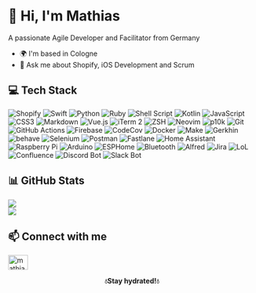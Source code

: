# 👋 Hi, I'm Mathias

A passionate Agile Developer and Facilitator from Germany

- 🌍 I'm based in Cologne
- 💬 Ask me about Shopify, iOS Development and Scrum

## 💻 Tech Stack
![Shopify](https://img.shields.io/badge/shopify-7AB55C?style=for-the-badge&logo=shopify&logoColor=white)
![Swift](https://img.shields.io/badge/swift-F54A2A?style=for-the-badge&logo=swift&logoColor=white)
![Python](https://img.shields.io/badge/python-3670A0?style=for-the-badge&logo=python&logoColor=ffdd54)
![Ruby](https://img.shields.io/badge/ruby-%23CC342D.svg?style=for-the-badge&logo=ruby&logoColor=white)
![Shell Script](https://img.shields.io/badge/shell_script-%23121011.svg?style=for-the-badge&logo=gnu-bash&logoColor=white) 
![Kotlin](https://img.shields.io/badge/kotlin-%237F52FF.svg?style=for-the-badge&logo=kotlin&logoColor=white)
![JavaScript](https://img.shields.io/badge/javascript-%23323330.svg?style=for-the-badge&logo=javascript&logoColor=%23F7DF1E)
![CSS3](https://img.shields.io/badge/css3-%231572B6.svg?style=for-the-badge&logo=css3&logoColor=white)
![Markdown](https://img.shields.io/badge/markdown-%23000000.svg?style=for-the-badge&logo=markdown&logoColor=white)
![Vue.js](https://img.shields.io/badge/vuejs-%2335495e.svg?style=for-the-badge&logo=vuedotjs&logoColor=%234FC08D)
![iTerm 2](https://img.shields.io/badge/iterm2-000?style=for-the-badge&logo=iterm2&logoColor=white)
![ZSH](https://img.shields.io/badge/zsh-99CC00?style=for-the-badge&logo=windowsterminal&logoColor=white)
![Neovim](https://img.shields.io/badge/Neovim-0F191F?style=for-the-badge&logo=neovim)
![p10k](https://img.shields.io/badge/p10k-b04fc3?style=for-the-badge&logo=windowsterminal&logoColor=white)
![Git](https://img.shields.io/badge/git-F05032?style=for-the-badge&logo=git&logoColor=white)
![GitHub Actions](https://img.shields.io/badge/github%20actions-%232671E5.svg?style=for-the-badge&logo=githubactions&logoColor=white)
![Firebase](https://img.shields.io/badge/firebase-%23039BE5.svg?style=for-the-badge&logo=firebase)
![CodeCov](https://img.shields.io/badge/codecov-%23ff0077.svg?style=for-the-badge&logo=codecov&logoColor=white)
![Docker](https://img.shields.io/badge/docker-%230db7ed.svg?style=for-the-badge&logo=docker&logoColor=white)
![Make](https://img.shields.io/badge/GNU_make-A42E2B.svg?style=for-the-badge&logo=gnu&logoColor=white)
![Gerkhin](https://img.shields.io/badge/Gerkhin-%2344A833.svg?style=for-the-badge&logo=gerkhin&logoColor=white)
![behave](https://img.shields.io/badge/behave-66CCFF?style=for-the-badge&logo=behave&logoColor=black)
![Selenium](https://img.shields.io/badge/-selenium-%43B02A?style=for-the-badge&logo=selenium&logoColor=white)
![Postman](https://img.shields.io/badge/Postman-FF6C37?style=for-the-badge&logo=postman&logoColor=white)
![Fastlane](https://img.shields.io/badge/fastlane-00F200?style=for-the-badge&logo=fastlane&logoColor=white)
![Home Assistant](https://img.shields.io/badge/homeassistant-41BDF5?style=for-the-badge&logo=homeassistant&logoColor=white)
![Raspberry Pi](https://img.shields.io/badge/-RaspberryPi-C51A4A?style=for-the-badge&logo=Raspberry-Pi)
![Arduino](https://img.shields.io/badge/-Arduino-00979D?style=for-the-badge&logo=Arduino&logoColor=white)
![ESPHome](https://img.shields.io/badge/esphome-000000?style=for-the-badge&logo=esphome&logoColor=white)
![Bluetooth](https://img.shields.io/badge/bluetooth-0082FC?style=for-the-badge&logo=bluetooth&logoColor=white)
![Alfred](https://img.shields.io/badge/alfred-%235C1F87.svg?style=for-the-badge&logo=alfred) 
![Jira](https://img.shields.io/badge/jira-%230A0FFF.svg?style=for-the-badge&logo=jira&logoColor=white)
![LoL](https://img.shields.io/badge/lol-D32936?style=for-the-badge&logo=riotgames&logoColor=white)
![Confluence](https://img.shields.io/badge/confluence-%23172BF4.svg?style=for-the-badge&logo=confluence&logoColor=white)
![Discord Bot](https://img.shields.io/badge/discord_bot-5865F2?style=for-the-badge&logo=discord&logoColor=white)
![Slack Bot](https://img.shields.io/badge/slack_bot-4A154B?style=for-the-badge&logo=slack&logoColor=white)






## 📊 GitHub Stats
![](https://github-readme-stats.vercel.app/api?username=r3morce&theme=radical&hide_border=false&include_all_commits=false&count_private=true)<br/>
![](https://github-readme-stats.vercel.app/api/top-langs/?username=r3morce&theme=radical&hide_border=false&include_all_commits=true&count_private=true&layout=compact)

## 📫 Connect with me
<a href="https://linkedin.com/in/mathias-schmidt-220993231" target="blank"><img align="center" src="https://raw.githubusercontent.com/rahuldkjain/github-profile-readme-generator/master/src/images/icons/Social/linked-in-alt.svg" alt="mathias-schmidt-220993231" height="30" width="40" /></a>

<p align="center"><b>💧Stay hydrated!💧</b></p>
